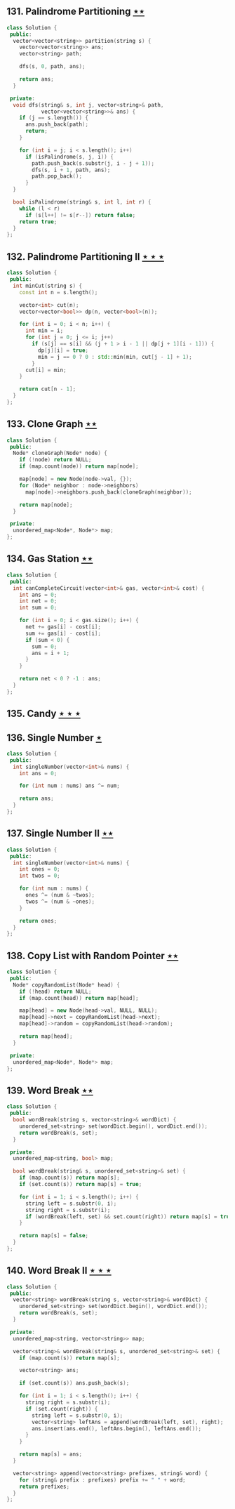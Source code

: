 ## 131. Palindrome Partitioning [$\star\star$](https://leetcode.com/problems/palindrome-partitioning)

```cpp
class Solution {
 public:
  vector<vector<string>> partition(string s) {
    vector<vector<string>> ans;
    vector<string> path;

    dfs(s, 0, path, ans);

    return ans;
  }

 private:
  void dfs(string& s, int j, vector<string>& path,
           vector<vector<string>>& ans) {
    if (j == s.length()) {
      ans.push_back(path);
      return;
    }

    for (int i = j; i < s.length(); i++)
      if (isPalindrome(s, j, i)) {
        path.push_back(s.substr(j, i - j + 1));
        dfs(s, i + 1, path, ans);
        path.pop_back();
      }
  }

  bool isPalindrome(string& s, int l, int r) {
    while (l < r)
      if (s[l++] != s[r--]) return false;
    return true;
  }
};
```

## 132. Palindrome Partitioning II [$\star\star\star$](https://leetcode.com/problems/palindrome-partitioning-ii)

```cpp
class Solution {
 public:
  int minCut(string s) {
    const int n = s.length();

    vector<int> cut(n);
    vector<vector<bool>> dp(n, vector<bool>(n));

    for (int i = 0; i < n; i++) {
      int min = i;
      for (int j = 0; j <= i; j++)
        if (s[j] == s[i] && (j + 1 > i - 1 || dp[j + 1][i - 1])) {
          dp[j][i] = true;
          min = j == 0 ? 0 : std::min(min, cut[j - 1] + 1);
        }
      cut[i] = min;
    }

    return cut[n - 1];
  }
};
```

## 133. Clone Graph [$\star\star$](https://leetcode.com/problems/clone-graph)

```cpp
class Solution {
 public:
  Node* cloneGraph(Node* node) {
    if (!node) return NULL;
    if (map.count(node)) return map[node];

    map[node] = new Node(node->val, {});
    for (Node* neighbor : node->neighbors)
      map[node]->neighbors.push_back(cloneGraph(neighbor));

    return map[node];
  }

 private:
  unordered_map<Node*, Node*> map;
};
```

## 134. Gas Station [$\star\star$](https://leetcode.com/problems/gas-station)

```cpp
class Solution {
 public:
  int canCompleteCircuit(vector<int>& gas, vector<int>& cost) {
    int ans = 0;
    int net = 0;
    int sum = 0;

    for (int i = 0; i < gas.size(); i++) {
      net += gas[i] - cost[i];
      sum += gas[i] - cost[i];
      if (sum < 0) {
        sum = 0;
        ans = i + 1;
      }
    }

    return net < 0 ? -1 : ans;
  }
};
```

## 135. Candy [$\star\star\star$](https://leetcode.com/problems/candy)

## 136. Single Number [$\star$](https://leetcode.com/problems/single-number)

```cpp
class Solution {
 public:
  int singleNumber(vector<int>& nums) {
    int ans = 0;

    for (int num : nums) ans ^= num;

    return ans;
  }
};
```

## 137. Single Number II [$\star\star$](https://leetcode.com/problems/single-number-ii)

```cpp
class Solution {
 public:
  int singleNumber(vector<int>& nums) {
    int ones = 0;
    int twos = 0;

    for (int num : nums) {
      ones ^= (num & ~twos);
      twos ^= (num & ~ones);
    }

    return ones;
  }
};
```

## 138. Copy List with Random Pointer [$\star\star$](https://leetcode.com/problems/copy-list-with-random-pointer)

```cpp
class Solution {
 public:
  Node* copyRandomList(Node* head) {
    if (!head) return NULL;
    if (map.count(head)) return map[head];

    map[head] = new Node(head->val, NULL, NULL);
    map[head]->next = copyRandomList(head->next);
    map[head]->random = copyRandomList(head->random);

    return map[head];
  }

 private:
  unordered_map<Node*, Node*> map;
};
```

## 139. Word Break [$\star\star$](https://leetcode.com/problems/word-break)

```cpp
class Solution {
 public:
  bool wordBreak(string s, vector<string>& wordDict) {
    unordered_set<string> set(wordDict.begin(), wordDict.end());
    return wordBreak(s, set);
  }

 private:
  unordered_map<string, bool> map;

  bool wordBreak(string& s, unordered_set<string>& set) {
    if (map.count(s)) return map[s];
    if (set.count(s)) return map[s] = true;

    for (int i = 1; i < s.length(); i++) {
      string left = s.substr(0, i);
      string right = s.substr(i);
      if (wordBreak(left, set) && set.count(right)) return map[s] = true;
    }

    return map[s] = false;
  }
};
```

## 140. Word Break II [$\star\star\star$](https://leetcode.com/problems/word-break-ii)

```cpp
class Solution {
 public:
  vector<string> wordBreak(string s, vector<string>& wordDict) {
    unordered_set<string> set(wordDict.begin(), wordDict.end());
    return wordBreak(s, set);
  }

 private:
  unordered_map<string, vector<string>> map;

  vector<string>& wordBreak(string& s, unordered_set<string>& set) {
    if (map.count(s)) return map[s];

    vector<string> ans;

    if (set.count(s)) ans.push_back(s);

    for (int i = 1; i < s.length(); i++) {
      string right = s.substr(i);
      if (set.count(right)) {
        string left = s.substr(0, i);
        vector<string> leftAns = append(wordBreak(left, set), right);
        ans.insert(ans.end(), leftAns.begin(), leftAns.end());
      }
    }

    return map[s] = ans;
  }

  vector<string> append(vector<string> prefixes, string& word) {
    for (string& prefix : prefixes) prefix += " " + word;
    return prefixes;
  }
};
```
